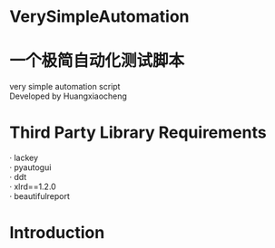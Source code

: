 # VerySimpleAutomation 
# 一个极简自动化测试脚本  
very simple automation script  
Developed by Huangxiaocheng  
# Third Party Library Requirements  
· lackey  
· pyautogui  
· ddt  
· xlrd==1.2.0  
· beautifulreport  
# Introduction  
